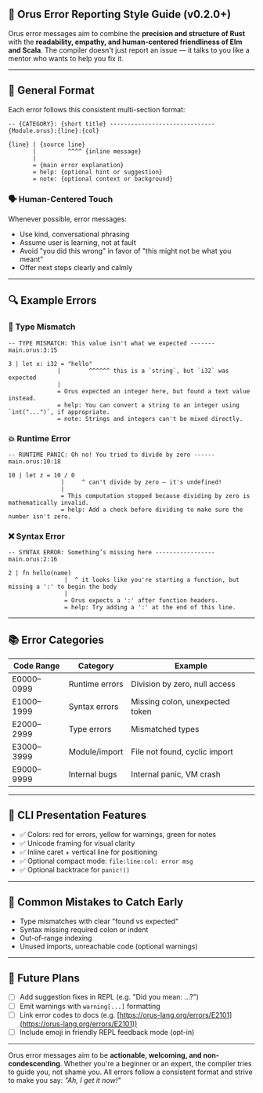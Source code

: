 ## 🎯 Orus Error Reporting Style Guide (v0.2.0+)

Orus error messages aim to combine the **precision and structure of Rust** with the **readability, empathy, and human-centered friendliness of Elm and Scala**. The compiler doesn't just report an issue — it talks to you like a mentor who wants to help you fix it.

---

## 🧱 General Format

Each error follows this consistent multi-section format:

```
-- {CATEGORY}: {short title} ------------------------------ {Module.orus}:{line}:{col}

{line} | {source line}
       |         ^^^^ {inline message}
       |
       = {main error explanation}
       = help: {optional hint or suggestion}
       = note: {optional context or background}
```

### 🗣️ Human-Centered Touch

Whenever possible, error messages:

* Use kind, conversational phrasing
* Assume user is learning, not at fault
* Avoid "you did this wrong" in favor of "this might not be what you meant"
* Offer next steps clearly and calmly

---

## 🔍 Example Errors

### 🧨 Type Mismatch

```
-- TYPE MISMATCH: This value isn't what we expected ------- main.orus:3:15

3 | let x: i32 = "hello"
              |        ^^^^^^ this is a `string`, but `i32` was expected
              |
              = Orus expected an integer here, but found a text value instead.
              = help: You can convert a string to an integer using `int("...")`, if appropriate.
              = note: Strings and integers can't be mixed directly.
```

### 💥 Runtime Error

```
-- RUNTIME PANIC: Oh no! You tried to divide by zero ------ main.orus:10:18

10 | let z = 10 / 0
               |     ^ can't divide by zero — it's undefined!
               |
               = This computation stopped because dividing by zero is mathematically invalid.
               = help: Add a check before dividing to make sure the number isn't zero.
```

### ❌ Syntax Error

```
-- SYNTAX ERROR: Something’s missing here ----------------- main.orus:2:16

2 | fn hello(name)
                |  ^ it looks like you're starting a function, but missing a ':' to begin the body
                |
                = Orus expects a ':' after function headers.
                = help: Try adding a ':' at the end of this line.
```

---

## 📚 Error Categories

| Code Range | Category       | Example                         |
| ---------- | -------------- | ------------------------------- |
| E0000–0999 | Runtime errors | Division by zero, null access   |
| E1000–1999 | Syntax errors  | Missing colon, unexpected token |
| E2000–2999 | Type errors    | Mismatched types                |
| E3000–3999 | Module/import  | File not found, cyclic import   |
| E9000–9999 | Internal bugs  | Internal panic, VM crash        |

---

## 🎨 CLI Presentation Features

* ✅ Colors: red for errors, yellow for warnings, green for notes
* ✅ Unicode framing for visual clarity
* ✅ Inline caret + vertical line for positioning
* ✅ Optional compact mode: `file:line:col: error msg`
* ✅ Optional backtrace for `panic!()`

---

## 📌 Common Mistakes to Catch Early

* Type mismatches with clear "found vs expected"
* Syntax missing required colon or indent
* Out-of-range indexing
* Unused imports, unreachable code (optional warnings)

---

## 📎 Future Plans

* [ ] Add suggestion fixes in REPL (e.g. "Did you mean: ...?")
* [ ] Emit warnings with `warning[...]` formatting
* [ ] Link error codes to docs (e.g. [https://orus-lang.org/errors/E2101](https://orus-lang.org/errors/E2101))
* [ ] Include emoji in friendly REPL feedback mode (opt-in)

---

Orus error messages aim to be **actionable, welcoming, and non-condescending**.
Whether you're a beginner or an expert, the compiler tries to guide you, not shame you. All errors follow a consistent format and strive to make you say: *"Ah, I get it now!"*
